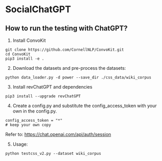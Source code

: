 # SocialChatGPT

## How to run the testing with ChatGPT?

1. Install ConvoKit
```
git clone https://github.com/CornellNLP/ConvoKit.git
cd ConvoKit
pip3 install -e .
```

2. Download the datasets and pre-process the datasets:
```
python data_loader.py -d power --save_dir ./css_data/wiki_corpus
```

3. Install revChatGPT and dependencies
```   
pip3 install --upgrade revChatGPT
```

4. Create a config.py and substitute the config_access_token with your own in the config.py.

```
config_access_token = "*"
# keep your own copy
```

Refer to: https://chat.openai.com/api/auth/session


5. Usage:
```
python testcss_v2.py --dataset wiki_corpus
```
